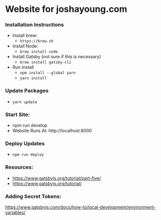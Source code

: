 # Website for joshayoung.com

### Installation Instructions
* Install brew:
  * `https://brew.sh`
* Install Node:
  * `brew install node`
* Install Gatsby (not sure if this is necessary)
  * `brew install gatsby-cli`
* Run Install
  * `npm install --global yarn`
  * `yarn install`

### Update Packages
  * `yarn update`

### Start Site:
- npm run develop
- Website Runs At: http://localhost:8000

### Deploy Updates
- `npm run deploy`

### Resources:
- https://www.gatsbyjs.org/tutorial/part-five/
- https://www.gatsbyjs.org/tutorial/

### Adding Secret Tokens:
https://www.gatsbyjs.com/docs/how-to/local-development/environment-variables/
